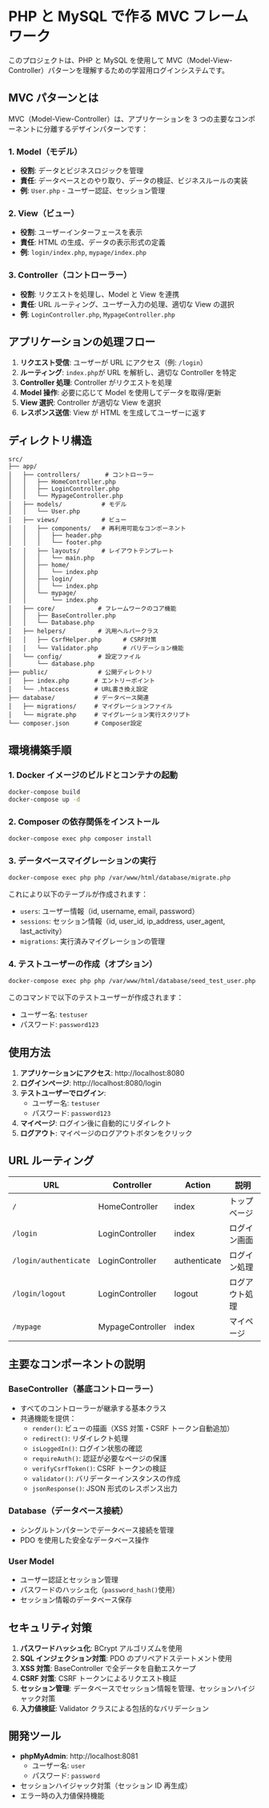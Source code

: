 # PHP と MySQL で作る MVC フレームワーク

このプロジェクトは、PHP と MySQL を使用して MVC（Model-View-Controller）パターンを理解するための学習用ログインシステムです。

## MVC パターンとは

MVC（Model-View-Controller）は、アプリケーションを 3 つの主要なコンポーネントに分離するデザインパターンです：

### 1. Model（モデル）

- **役割**: データとビジネスロジックを管理
- **責任**: データベースとのやり取り、データの検証、ビジネスルールの実装
- **例**: `User.php` - ユーザー認証、セッション管理

### 2. View（ビュー）

- **役割**: ユーザーインターフェースを表示
- **責任**: HTML の生成、データの表示形式の定義
- **例**: `login/index.php`, `mypage/index.php`

### 3. Controller（コントローラー）

- **役割**: リクエストを処理し、Model と View を連携
- **責任**: URL ルーティング、ユーザー入力の処理、適切な View の選択
- **例**: `LoginController.php`, `MypageController.php`

## アプリケーションの処理フロー

1. **リクエスト受信**: ユーザーが URL にアクセス（例: `/login`）
2. **ルーティング**: `index.php`が URL を解析し、適切な Controller を特定
3. **Controller 処理**: Controller がリクエストを処理
4. **Model 操作**: 必要に応じて Model を使用してデータを取得/更新
5. **View 選択**: Controller が適切な View を選択
6. **レスポンス送信**: View が HTML を生成してユーザーに返す

## ディレクトリ構造

```
src/
├── app/
│   ├── controllers/       # コントローラー
│   │   ├── HomeController.php
│   │   ├── LoginController.php
│   │   └── MypageController.php
│   ├── models/           # モデル
│   │   └── User.php
│   ├── views/            # ビュー
│   │   ├── components/   # 再利用可能なコンポーネント
│   │   │   ├── header.php
│   │   │   └── footer.php
│   │   ├── layouts/      # レイアウトテンプレート
│   │   │   └── main.php
│   │   ├── home/
│   │   │   └── index.php
│   │   ├── login/
│   │   │   └── index.php
│   │   └── mypage/
│   │       └── index.php
│   ├── core/            # フレームワークのコア機能
│   │   ├── BaseController.php
│   │   └── Database.php
│   ├── helpers/         # 汎用ヘルパークラス
│   │   ├── CsrfHelper.php      # CSRF対策
│   │   └── Validator.php       # バリデーション機能
│   └── config/          # 設定ファイル
│       └── database.php
├── public/              # 公開ディレクトリ
│   ├── index.php       # エントリーポイント
│   └── .htaccess       # URL書き換え設定
├── database/           # データベース関連
│   ├── migrations/     # マイグレーションファイル
│   └── migrate.php     # マイグレーション実行スクリプト
└── composer.json       # Composer設定

```

## 環境構築手順

### 1. Docker イメージのビルドとコンテナの起動

```bash
docker-compose build
docker-compose up -d
```

### 2. Composer の依存関係をインストール

```bash
docker-compose exec php composer install
```

### 3. データベースマイグレーションの実行

```bash
docker-compose exec php php /var/www/html/database/migrate.php
```

これにより以下のテーブルが作成されます：

- `users`: ユーザー情報（id, username, email, password）
- `sessions`: セッション情報（id, user_id, ip_address, user_agent, last_activity）
- `migrations`: 実行済みマイグレーションの管理

### 4. テストユーザーの作成（オプション）

```bash
docker-compose exec php php /var/www/html/database/seed_test_user.php
```

このコマンドで以下のテストユーザーが作成されます：

- ユーザー名: `testuser`
- パスワード: `password123`

## 使用方法

1. **アプリケーションにアクセス**: http://localhost:8080
2. **ログインページ**: http://localhost:8080/login
3. **テストユーザーでログイン**:
   - ユーザー名: `testuser`
   - パスワード: `password123`
4. **マイページ**: ログイン後に自動的にリダイレクト
5. **ログアウト**: マイページのログアウトボタンをクリック

## URL ルーティング

| URL                   | Controller       | Action       | 説明           |
| --------------------- | ---------------- | ------------ | -------------- |
| `/`                   | HomeController   | index        | トップページ   |
| `/login`              | LoginController  | index        | ログイン画面   |
| `/login/authenticate` | LoginController  | authenticate | ログイン処理   |
| `/login/logout`       | LoginController  | logout       | ログアウト処理 |
| `/mypage`             | MypageController | index        | マイページ     |

## 主要なコンポーネントの説明

### BaseController（基底コントローラー）

- すべてのコントローラーが継承する基本クラス
- 共通機能を提供：
  - `render()`: ビューの描画（XSS 対策・CSRF トークン自動追加）
  - `redirect()`: リダイレクト処理
  - `isLoggedIn()`: ログイン状態の確認
  - `requireAuth()`: 認証が必要なページの保護
  - `verifyCsrfToken()`: CSRF トークンの検証
  - `validator()`: バリデーターインスタンスの作成
  - `jsonResponse()`: JSON 形式のレスポンス出力

### Database（データベース接続）

- シングルトンパターンでデータベース接続を管理
- PDO を使用した安全なデータベース操作

### User Model

- ユーザー認証とセッション管理
- パスワードのハッシュ化（`password_hash()`使用）
- セッション情報のデータベース保存

## セキュリティ対策

1. **パスワードハッシュ化**: BCrypt アルゴリズムを使用
2. **SQL インジェクション対策**: PDO のプリペアドステートメント使用
3. **XSS 対策**: BaseController で全データを自動エスケープ
4. **CSRF 対策**: CSRF トークンによるリクエスト検証
5. **セッション管理**: データベースでセッション情報を管理、セッションハイジャック対策
6. **入力値検証**: Validator クラスによる包括的なバリデーション

## 開発ツール

- **phpMyAdmin**: http://localhost:8081
  - ユーザー名: `user`
  - パスワード: `password`
- セッションハイジャック対策（セッション ID 再生成）
- エラー時の入力値保持機能
